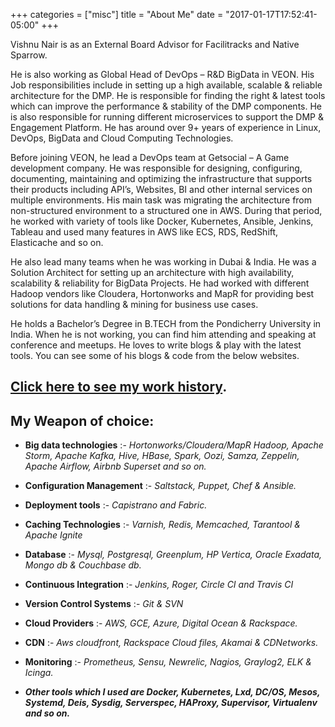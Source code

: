 +++
categories = ["misc"]
title = "About Me"
date = "2017-01-17T17:52:41-05:00"
+++

Vishnu Nair is as an External Board Advisor for Facilitracks and Native Sparrow.

He is also working as Global Head of DevOps – R&D BigData in VEON. His Job responsibilities include in setting up a high available, scalable & reliable architecture for the DMP. He is responsible for finding the right & latest tools which can improve the performance & stability of the DMP components. He is also responsible for running different microservices to support the DMP & Engagement Platform. He has around over 9+ years of experience in Linux, DevOps, BigData and Cloud Computing Technologies.

Before joining VEON, he lead a DevOps team at Getsocial – A Game development company. He was responsible for designing, configuring, documenting, maintaining and optimizing the infrastructure that supports their products including API’s, Websites, BI and other internal services on multiple environments. His main task was migrating the architecture from non-structured environment to a structured one in AWS. During that period, he worked with variety of tools like Docker, Kubernetes, Ansible, Jenkins, Tableau and used many features in AWS like ECS, RDS, RedShift, Elasticache and so on.

He also lead many teams when he was working in Dubai & India. He was a Solution Architect for setting up an architecture with high availability, scalability & reliability for BigData Projects. He had worked with different Hadoop vendors like Cloudera, Hortonworks and MapR for providing best solutions for data handling & mining for business use cases.

He holds a Bachelor’s Degree in B.TECH from the Pondicherry University in India. When he is not working, you can find him attending and speaking at conference and meetups. He loves to write blogs & play with the latest tools. You can see some of his blogs & code from the below websites.

## [Click here to see my work history](https://www.vishnudxb.me "My Work history").


## My Weapon of choice:

* **Big data technologies** :- *Hortonworks/Cloudera/MapR Hadoop, Apache Storm, Apache Kafka, Hive, HBase, Spark, Oozi, Samza, Zeppelin, Apache Airflow, Airbnb Superset and so on.*

* **Configuration Management** :-  *Saltstack, Puppet, Chef & Ansible.*

* **Deployment tools** :- *Capistrano and Fabric.*

* **Caching Technologies** :- *Varnish, Redis, Memcached, Tarantool & Apache Ignite*

* **Database** :- *Mysql, Postgresql, Greenplum, HP Vertica, Oracle Exadata, Mongo db & Couchbase db.*

* **Continuous Integration** :-  *Jenkins, Roger, Circle CI and Travis CI*

* **Version Control Systems** :-  *Git & SVN*

* **Cloud Providers** :- *AWS, GCE, Azure, Digital Ocean & Rackspace.*

* **CDN** :-  *Aws cloudfront, Rackspace Cloud files, Akamai & CDNetworks.*

* **Monitoring** :- *Prometheus, Sensu, Newrelic, Nagios, Graylog2, ELK & Icinga.*

* ***Other tools which I used are Docker, Kubernetes, Lxd, DC/OS, Mesos, Systemd, Deis, Sysdig, Serverspec, HAProxy, Supervisor, Virtualenv and so on.***
